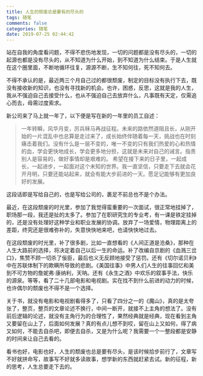 ```yaml
---
title: 人生的颓废总是要有的尽头的
tags: 随笔
comments: false
categories: 随笔
date: 2019-07-25 02:44:42
---
```

站在自我的角度看问题，不得不悲伤地发现，一切的问题都是没有尽头的，一切的起源也都是没有尽头的，从不知道为什么开始，到不知道为什么结束。于是人生就在这个圈里面，不断地循环往复，源源不断，生不知何往，死不知何去。
<!--more-->
不得不承认的是，最近两三个月自己过的都很颓废，制定的目标没有执行下去，既没有接收新的知识，也没有寻找新的机会。也许，困惑，反思，这就是我的人生，我从不强迫自己去接受什么，也从不强迫自己去放弃什么，凡事既有天定，仅需追心而去，毋需过度索求。

新公司来了马上就一年了，以下便是写在新的一年里的员工自述：
>一年转瞬，风华月变，厉兵秣马再战征程。未来的路依然道阻且长，从刚开始的一片混乱中也总算是走过来了，成长始终伴随着每一天，挑战也在时刻痛击着我们。没有什么是一层不变的，唯一不变的只有我们热爱的心和热情的血，学会更快地成长，学会更多地分担，这就是未来对自己的诫言。指责别人是容易的，做好事情却是艰难的。
希望在接下来的日子里，一起成长，一起进步，一起面对这个未知的世界。我一直坚信，只要走下去就会花开月明，只要还能站起来，就会有能大步前进的一天。愿足记能够有更加良好的发展。

这段话即是写给自己的，也是写给公司的，裹足不前总也不是个办法。

最近，在这段颓废的时光里，参加了我觉得蛮重要的一次面试，很正常地挂掉了，职场那一段，我还是扯的太多了。参加了在职研究生的专业考，有一课是铁定挂掉的，还是没有处理好这种学业和职业发展的协调。放弃了一场爱情，物理距离上的差距，终究还是很难弥补的，失意快快地来吧，也请快快地过去。

在这段颓废的时光里，补了很多剧，比如一直想看的《人间正道是沧桑》，那种在人生大路前的选择，将决定着自己以后一生的命运。补了改编自京剧的《血溅三岔口》，焦赞不顾一切杀了佞臣，最后也义无反顾地接受了惩罚。还有《切尔诺贝利》中在苏联体制下的欺瞒所导致的悲剧。《美国往事》中男人们人生的往事回忆和美到不可方物的詹妮弗·康纳利，天呐。还有《永生之酒》中欢乐的叙事手法，快乐的源泉。等等，看了二十几部电影和电视剧。实在找不到什么前进的动力的时候，也许偶尔的颓废也不得不是一个选择。

关于书，就没有电影和电视剧看得多了，只看了四分之一的《魔山》，真的是太夸张了，整页，整页的文章论述不换行，中间一断开，就接不上主角的想法了。没有前后逻辑的论述，就没有主角行为的合理性了，果然经典就是经典，现在看到主角又要留在山上了，后面如何发展？真的有点儿想不到哎，留在山上又如何，得了病又如何，不能去自杀吧，即便去自杀，又是为什么呢？我需要一个一整段都是安静的时间来让自己去看的。

看书也好，电影也好，人生的颓废也总是要有尽头，是该时候拾步前行了，文章写不好就拼命写，故事写不好就多读故事，想学新的东西就赶紧去试。新的征程，新的思考，人生总要走下去的。

